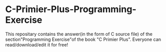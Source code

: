 # C-Primier-Plus-Programming-Exercise
This repositary contains the answer(in the form of C source file) of the section"Programming Exercise"of the book "C Primier Plus".
Everyone can read/download/edit it for free!
